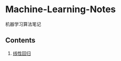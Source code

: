 # Machine-Learning-Notes
机器学习算法笔记

## Contents
1. [线性回归](https://github.com/YapWH1208/Machine-Learning-Notes/blob/main/%E7%BA%BF%E6%80%A7%E5%9B%9E%E5%BD%92.md)
